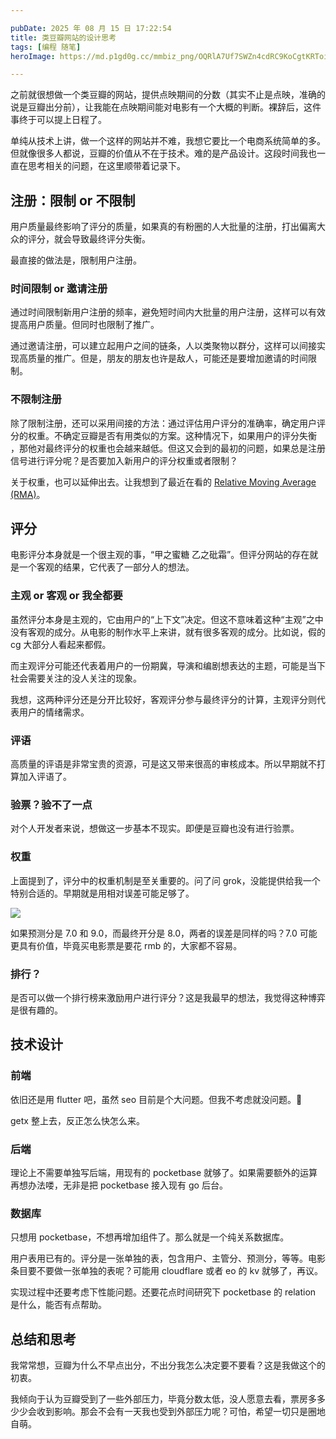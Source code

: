 ```yaml
---

pubDate: 2025 年 08 月 15 日 17:22:54
title: 类豆瓣网站的设计思考
tags: [编程 随笔]
heroImage: https://md.p1gd0g.cc/mmbiz_png/OQRlA7Uf7SWZn4cdRC9KoCgtKRToicp3VFsyzrgazBricpNzmD6XakXmLr4e0M5SowOry4AMy8DPxjNBqYmA9Obw/0?from=appmsg

---
```


之前就很想做一个类豆瓣的网站，提供点映期间的分数（其实不止是点映，准确的说是豆瓣出分前），让我能在点映期间能对电影有一个大概的判断。裸辞后，这件事终于可以提上日程了。

单纯从技术上讲，做一个这样的网站并不难，我想它要比一个电商系统简单的多。
但就像很多人都说，豆瓣的价值从不在于技术。难的是产品设计。这段时间我也一直在思考相关的问题，在这里顺带着记录下。

## 注册：限制 or 不限制

用户质量最终影响了评分的质量，如果真的有粉圈的人大批量的注册，打出偏离大众的评分，就会导致最终评分失衡。

最直接的做法是，限制用户注册。

### 时间限制 or 邀请注册

通过时间限制新用户注册的频率，避免短时间内大批量的用户注册，这样可以有效提高用户质量。但同时也限制了推广。

通过邀请注册，可以建立起用户之间的链条，人以类聚物以群分，这样可以间接实现高质量的推广。但是，朋友的朋友也许是敌人，可能还是要增加邀请的时间限制。

### 不限制注册

除了限制注册，还可以采用间接的方法：通过评估用户评分的准确率，确定用户评分的权重。不确定豆瓣是否有用类似的方案。这种情况下，如果用户的评分失衡 ，那他对最终评分的权重也会越来越低。但这又会到的最初的问题，如果总是注册信号进行评分呢？是否要加入新用户的评分权重或者限制？

关于权重，也可以延伸出去。让我想到了最近在看的 [Relative Moving Average (RMA)](https://www.tradingview.com/support/solutions/43000501823-average-true-range-atr/)。

## 评分

电影评分本身就是一个很主观的事，“甲之蜜糖 乙之砒霜”。但评分网站的存在就是一个客观的结果，它代表了一部分人的想法。

### 主观 or 客观 or 我全都要

虽然评分本身是主观的，它由用户的“上下文”决定。但这不意味着这种“主观”之中没有客观的成分。从电影的制作水平上来讲，就有很多客观的成分。比如说，假的 cg 大部分人看起来都假。

而主观评分可能还代表着用户的一份期冀，导演和编剧想表达的主题，可能是当下社会需要关注的没人关注的现象。

我想，这两种评分还是分开比较好，客观评分参与最终评分的计算，主观评分则代表用户的情绪需求。

### 评语

高质量的评语是非常宝贵的资源，可是这又带来很高的审核成本。所以早期就不打算加入评语了。

### 验票？验不了一点

对个人开发者来说，想做这一步基本不现实。即便是豆瓣也没有进行验票。

### 权重

上面提到了，评分中的权重机制是至关重要的。问了问 grok，没能提供给我一个特别合适的。早期就是用相对误差可能足够了。

![](https://md.p1gd0g.cc/mmbiz_png/OQRlA7Uf7SWZn4cdRC9KoCgtKRToicp3VBTfNeQNhiaYhmDguEUicVBUQFbz8wYV4ccKBfZajJEV4QQs6wDAXb50g/0?from=appmsg)

如果预测分是 7.0 和 9.0，而最终开分是 8.0，两者的误差是同样的吗？7.0 可能更具有价值，毕竟买电影票是要花 rmb 的，大家都不容易。

### 排行？

是否可以做一个排行榜来激励用户进行评分？这是我最早的想法，我觉得这种博弈是很有趣的。

## 技术设计

### 前端

依旧还是用 flutter 吧，虽然 seo 目前是个大问题。但我不考虑就没问题。🤪

getx 整上去，反正怎么快怎么来。

### 后端

理论上不需要单独写后端，用现有的 pocketbase 就够了。如果需要额外的运算再想办法喽，无非是把 pocketbase 接入现有 go 后台。

### 数据库

只想用 pocketbase，不想再增加组件了。那么就是一个纯关系数据库。

用户表用已有的。评分是一张单独的表，包含用户、主管分、预测分，等等。电影条目要不要做一张单独的表呢？可能用 cloudflare 或者 eo 的 kv 就够了，再议。

实现过程中还要考虑下性能问题。还要花点时间研究下 pocketbase 的 relation 是什么，能否有点帮助。

## 总结和思考

我常常想，豆瓣为什么不早点出分，不出分我怎么决定要不要看？这是我做这个的初衷。

我倾向于认为豆瓣受到了一些外部压力，毕竟分数太低，没人愿意去看，票房多多少少会收到影响。那会不会有一天我也受到外部压力呢？可怕，希望一切只是圈地自萌。
